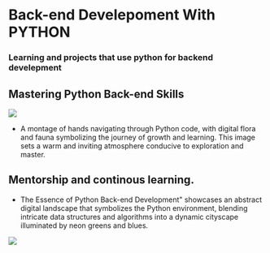# Back-end Develepoment With PYTHON
### Learning and projects that use python for backend develepment
## Mastering Python Back-end Skills
<img src="https://www.freecodecamp.org/news/content/images/size/w1000/2024/02/image-72.png">

- A montage of hands navigating through Python code, with digital flora and fauna symbolizing the journey of growth and learning. This image sets a warm and inviting atmosphere conducive to exploration and master.

##  Mentorship and continous learning.
- The Essence of Python Back-end Development" showcases an abstract digital landscape that symbolizes the Python environment, blending intricate data structures and algorithms into a dynamic cityscape illuminated by neon greens and blues.

<img src="https://www.freecodecamp.org/news/content/images/size/w1000/2024/02/image-71.png">